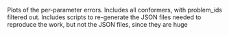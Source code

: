 Plots of the per-parameter errors. Includes all conformers, with problem_ids filtered out. Includes scripts to re-generate the JSON files needed to reproduce the work, but not the JSON files, since they are huge

